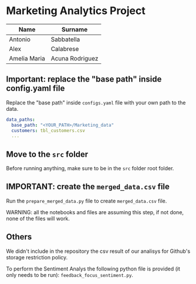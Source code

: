 # Marketing Analytics Project

| Name           | Surname                                          |
|----------------|---------------------------------------------------------------|
| Antonio        | Sabbatella                 
| Alex           | Calabrese                 
| Amelia Maria   | Acuna Rodriguez          

## Important: replace the "base path" inside config.yaml file

Replace the "base path" inside  `configs.yaml` file with your own path to the data.

```yaml
data_paths:
  base_path: "<YOUR_PATH>/Marketing_data"
  customers: tbl_customers.csv
  ...
```
## Move to the `src` folder
Before running anything, make sure to be in the `src` folder root folder.

## IMPORTANT: create the `merged_data.csv` file
Run the `prepare_merged_data.py` file to create `merged_data.csv` file.

WARNING: all the notebooks and files are assuming this step, if not done, none of the files will work.

## Others

We didn't include in the repository the csv result of our analisys for Github's storage restriction policy.

To perform the Sentiment Analys the following python file is provided (it only needs to be run): `feedback_focus_sentiment.py`.
